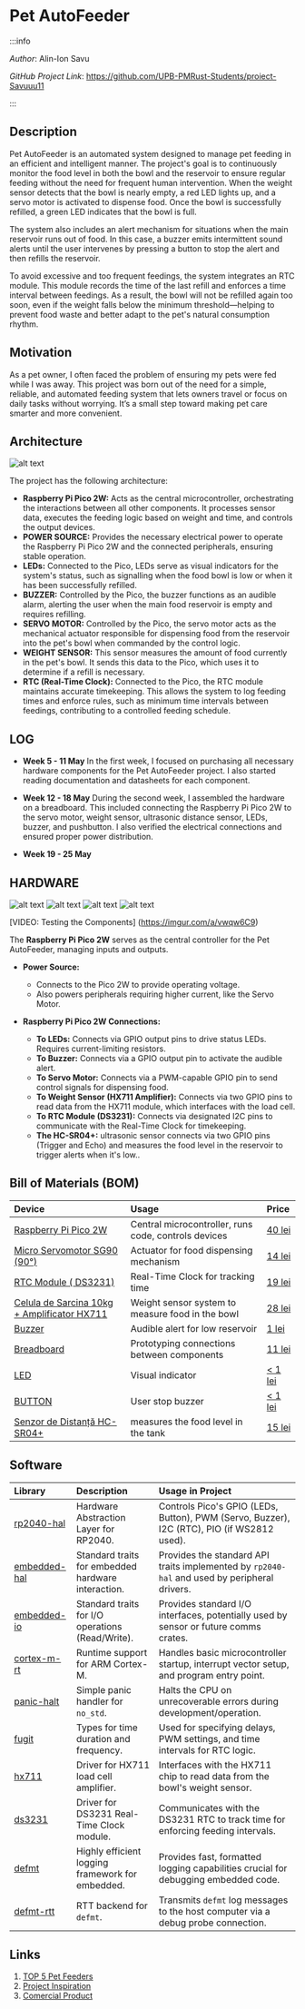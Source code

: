 # Pet AutoFeeder


:::info 

*Author*: Alin-Ion Savu

*GitHub Project Link*: https://github.com/UPB-PMRust-Students/proiect-Savuuu11

:::

## Description

Pet AutoFeeder is an automated system designed to manage pet feeding in an efficient and intelligent manner. The project's goal is to continuously monitor the food level in both the bowl and the reservoir to ensure regular feeding without the need for frequent human intervention. When the weight sensor detects that the bowl is nearly empty, a red LED lights up, and a servo motor is activated to dispense food. Once the bowl is successfully refilled, a green LED indicates that the bowl is full.

The system also includes an alert mechanism for situations when the main reservoir runs out of food. In this case, a buzzer emits intermittent sound alerts until the user intervenes by pressing a button to stop the alert and then refills the reservoir.

To avoid excessive and too frequent feedings, the system integrates an RTC module. This module records the time of the last refill and enforces a time interval between feedings. As a result, the bowl will not be refilled again too soon, even if the weight falls below the minimum threshold—helping to prevent food waste and better adapt to the pet's natural consumption rhythm.

## Motivation

As a pet owner, I often faced the problem of ensuring my pets were fed while I was away. This project was born out of the need for a simple, reliable, and automated feeding system that lets owners travel or focus on daily tasks without worrying. It’s a small step toward making pet care smarter and more convenient.

## Architecture

![alt text](PM-proiect-schema.webp)


The project has the following architecture:

*   **Raspberry Pi Pico 2W:** Acts as the central microcontroller, orchestrating the interactions between all other components. It processes sensor data, executes the feeding logic based on weight and time, and controls the output devices.
*   **POWER SOURCE:** Provides the necessary electrical power to operate the Raspberry Pi Pico 2W and the connected peripherals, ensuring stable operation.
*   **LEDs:** Connected to the Pico, LEDs serve as visual indicators for the system's status, such as signalling when the food bowl is low or when it has been successfully refilled.
*   **BUZZER:** Controlled by the Pico, the buzzer functions as an audible alarm, alerting the user when the main food reservoir is empty and requires refilling.
*   **SERVO MOTOR:** Controlled by the Pico, the servo motor acts as the mechanical actuator responsible for dispensing food from the reservoir into the pet's bowl when commanded by the control logic.
*   **WEIGHT SENSOR:** This sensor measures the amount of food currently in the pet's bowl. It sends this data to the Pico, which uses it to determine if a refill is necessary.
*   **RTC (Real-Time Clock):** Connected to the Pico, the RTC module maintains accurate timekeeping. This allows the system to log feeding times and enforce rules, such as minimum time intervals between feedings, contributing to a controlled feeding schedule.

## LOG

*   **Week 5 - 11 May**
    In the first week, I focused on purchasing all necessary hardware components for the Pet AutoFeeder project. I also started reading documentation and datasheets for each component.

*   **Week 12 - 18 May**
    During the second week, I assembled the hardware on a breadboard. This included connecting the Raspberry Pi Pico 2W to the servo motor, weight sensor, ultrasonic distance sensor, LEDs, buzzer, and pushbutton. I also verified the electrical connections and ensured proper power distribution.

*   **Week 19 - 25 May**

## HARDWARE

![alt text](<Proiect - Pet Feeder.webp>)
![alt text](poza1.webp)
![alt text](poza2.webp)
![alt text](poza3.webp)

[VIDEO: Testing the Components]
(https://imgur.com/a/vwqw6C9)

The **Raspberry Pi Pico 2W** serves as the central controller for the Pet AutoFeeder, managing inputs and outputs.

*   **Power Source:**
    *   Connects to the Pico 2W to provide operating voltage.
    *   Also powers peripherals requiring higher current, like the Servo Motor.

*   **Raspberry Pi Pico 2W Connections:**
    *   **To LEDs:** Connects via GPIO output pins to drive status LEDs. Requires current-limiting resistors.
    *   **To Buzzer:** Connects via a GPIO output pin to activate the audible alert.
    *   **To Servo Motor:** Connects via a PWM-capable GPIO pin to send control signals for dispensing food.
    *   **To Weight Sensor (HX711 Amplifier):** Connects via two GPIO pins to read data from the HX711 module, which interfaces with the load cell.
    *   **To RTC Module (DS3231):** Connects via designated I2C pins to communicate with the Real-Time Clock for timekeeping.
    *   **The HC-SR04+:** ultrasonic sensor connects via two GPIO pins (Trigger and Echo) and measures the food level in the reservoir to trigger alerts when it's low..


## Bill of Materials (BOM)

| Device                                           | Usage                                                       |  Price                |
| :----------------------------------------------- | :---------------------------------------------------------- | :-------------------- |
| [Raspberry Pi Pico 2W](https://datasheets.raspberrypi.com/picow/pico-2-w-datasheet.pdf)                            | Central microcontroller, runs code, controls devices        | [40 lei](https://www.optimusdigital.ro/ro/placi-raspberry-pi/13327-raspberry-pi-pico-2-w.html?search_query=5056561803975&results=1)                |
| [Micro Servomotor SG90 (90°)](http://www.ee.ic.ac.uk/pcheung/teaching/DE1_EE/stores/sg90_datasheet.pdf)                      | Actuator for food dispensing mechanism                      | [14 lei](https://www.optimusdigital.ro/ro/motoare-servomotoare/26-micro-servomotor-sg90.html?search_query=0104110000001368&results=1)               |
| [RTC Module ( DS3231)](https://www.analog.com/media/en/technical-documentation/data-sheets/ds3231.pdf)                             | Real-Time Clock for tracking time                           | [19 lei](https://www.optimusdigital.ro/ro/altele/1102-modul-cu-ceas-in-timp-real-ds3231.html?search_query=0104110000009722&results=1)                |
| [Celula de Sarcina 10kg + Amplificator HX711](https://www.alldatasheet.com/view.jsp?Searchword=Hx711&gad_source=1&gad_campaignid=1434060638&gbraid=0AAAAADcdDU8qlgVBz640sM_wsN9t9w1ha&gclid=Cj0KCQjwoNzABhDbARIsALfY8VPUiHOJoxggQhYgZJUUbJHSnaOb8LQJBMLSS63ogCiZzRZwcJ1RDPAaAnm-EALw_wcB)      | Weight sensor system to measure food in the bowl            | [28 lei](https://www.optimusdigital.ro/ro/altele/5578-celula-de-sarcina-de-10-kg-cu-amplificator-hx711.html?srsltid=AfmBOoqBSK03IKPRy6kaYVDdnmTlQerCQoQSbFMThO8RvU6Z0ykQEHJQ)                |
| [Buzzer](https://www.farnell.com/datasheets/2171929.pdf)                                           | Audible alert for low reservoir                             | [1 lei](https://www.optimusdigital.ro/ro/audio-buzzere/635-buzzer-activ-de-3-v.html?search_query=0104210000003819&results=1)                 |
| [Breadboard](https://components101.com/sites/default/files/component_datasheet/Breadboard%20Datasheet.pdf)                  | Prototyping connections between components                  | [11 lei](https://sigmanortec.ro/Breadboard-830-puncte-MB-102-p125923983?SubmitCurrency=1&id_currency=2&gad_source=1&gad_campaignid=22174019478&gbraid=0AAAAAC3W72PlTkN1EMBw47dmMmOIsklJO&gclid=Cj0KCQjwoNzABhDbARIsALfY8VNnPUUPZ65YHhzaDixdTYPyiScEAABvb-qijJwB6ayO8vK9H18t8bsaAlOdEALw_wcB)          |
| [LED](https://www.farnell.com/datasheets/1498852.pdf)                  | Visual indicator                 | [< 1 lei](https://www.optimusdigital.ro/ro/optoelectronice-led-uri/696-led-rou-de-3-mm-cu-lentile-difuze.html?search_query=0104210000006186&results=1)          |
| [BUTTON](https://components101.com/switches/push-button)                  | User stop buzzer               | [< 1 lei](https://www.optimusdigital.ro/ro/butoane-i-comutatoare/1119-buton-6x6x6.html?search_query=0104210000010862&results=1)          |
| [Senzor de Distanță HC-SR04+](https://cdn.sparkfun.com/datasheets/Sensors/Proximity/HCSR04.pdf)                  | measures the food level in the tank             |[ 15 lei](https://www.optimusdigital.ro/ro/senzori-senzori-ultrasonici/2328-senzor-ultrasonic-de-distana-hc-sr04-compatibil-33-v-i-5-v.html?search_query=senzor+de+distanta&results=179)          |

## Software

| Library           | Description                                                | Usage in Project                                                                           |
| :---------------- | :--------------------------------------------------------- | :----------------------------------------------------------------------------------------- |
| [rp2040-hal](https://github.com/rp-rs/rp-hal)      | Hardware Abstraction Layer for RP2040.                     | Controls Pico's GPIO (LEDs, Button), PWM (Servo, Buzzer), I2C (RTC), PIO (if WS2812 used).    |
| [embedded-hal](https://github.com/rust-embedded/embedded-hal)    | Standard traits for embedded hardware interaction.         | Provides the standard API traits implemented by `rp2040-hal` and used by peripheral drivers. |
| [embedded-io](https://github.com/rust-embedded/embedded-hal)     | Standard traits for I/O operations (Read/Write).         | Provides standard I/O interfaces, potentially used by sensor or future comms crates.       |
| [cortex-m-rt](https://github.com/rust-embedded/cortex-m)     | Runtime support for ARM Cortex-M.                          | Handles basic microcontroller startup, interrupt vector setup, and program entry point.      |
| [panic-halt](https://github.com/korken89/panic-halt)      | Simple panic handler for `no_std`.                         | Halts the CPU on unrecoverable errors during development/operation.           |
| [fugit](https://github.com/korken89/fugit)           | Types for time duration and frequency.                     | Used for specifying delays, PWM settings, and time intervals for RTC logic.                |
| [hx711](https://github.com/jonas-hagen/hx711)          | Driver for HX711 load cell amplifier.                      | Interfaces with the HX711 chip to read data from the bowl's weight sensor.      |
| [ds3231](https://github.com/eldruin/ds323x-rs)          | Driver for DS3231 Real-Time Clock module.                  | Communicates with the DS3231 RTC to track time for enforcing feeding intervals.  |
| [defmt](https://github.com/knurling-rs/defmt)           | Highly efficient logging framework for embedded.           | Provides fast, formatted logging capabilities crucial for debugging embedded code.         |
| [defmt-rtt](https://github.com/knurling-rs/defmt)       | RTT backend for `defmt`.              | Transmits `defmt` log messages to the host computer via a debug probe connection.          |

## Links

1.  [TOP 5 Pet Feeders](https://www.youtube.com/watch?v=o3sSX-rGJ7U)
2.  [Project Inspiration](https://www.youtube.com/watch?v=U7KqqlYaXgY)
3.  [Comercial Product](https://www.emag.ro/hranitor-automat-pentru-animale-de-companie-ihunt-smart-pet-feeder-6l-cam-programabil-two-way-talk-multifunctional-aplicatie-ihunthome-contol-portii-alimentare-dubla-6l-alb-smart-pet-feeder6l-cam/pd/DY8G3HYBM/?cmpid=264572&utm_source=google&utm_medium=cpc&utm_campaign=DSA_eMAG_-_Desktop&utm_content=22583871520&gad_source=1&gad_campaignid=266872600&gbraid=0AAAAADoc4qgwMq8XxxrBH77ClWCBlrph7&gclid=Cj0KCQjw2tHABhCiARIsANZzDWqh6Sq6LSy5Q8W-Tl8XiDUcAtblMzzxLmL7LR47sX8wc7SjRmQuUekaAq4WEALw_wcB)